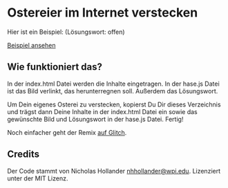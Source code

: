 # Ostereier im Internet verstecken

Hier ist ein Beispiel: (Lösungswort: offen)

[Beispiel ansehen](https://ebildungslabor.github.io/easteregg/)


## Wie funktioniert das? 

In der index.html Datei werden die Inhalte eingetragen.
In der hase.js Datei ist das Bild verlinkt, das herunterregnen soll. 
Außerdem das Lösungswort.

Um Dein eigenes Osterei zu verstecken, kopierst Du Dir dieses Verzeichnis und trägst dann Deine Inhalte in der index.html Datei ein sowie das gewünschte Bild und Lösungswort in der hase.js Datei. Fertig!

Noch einfacher geht der Remix [auf Glitch](https://glitch.com/edit/#!/online-osterei).

## Credits

Der Code stammt von Nicholas Hollander <nhhollander@wpi.edu>. Lizenziert unter der MIT Lizenz.
